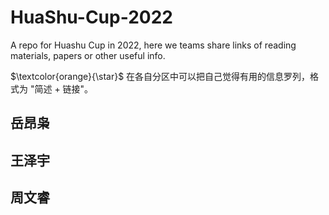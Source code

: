 # HuaShu-Cup-2022
A repo for Huashu Cup in 2022, here we teams share links of reading materials, papers or other useful info.

$\textcolor{orange}{\star}$ 在各自分区中可以把自己觉得有用的信息罗列，格式为 "简述 + 链接"。
## 岳昂枭


## 王泽宇

## 周文睿
